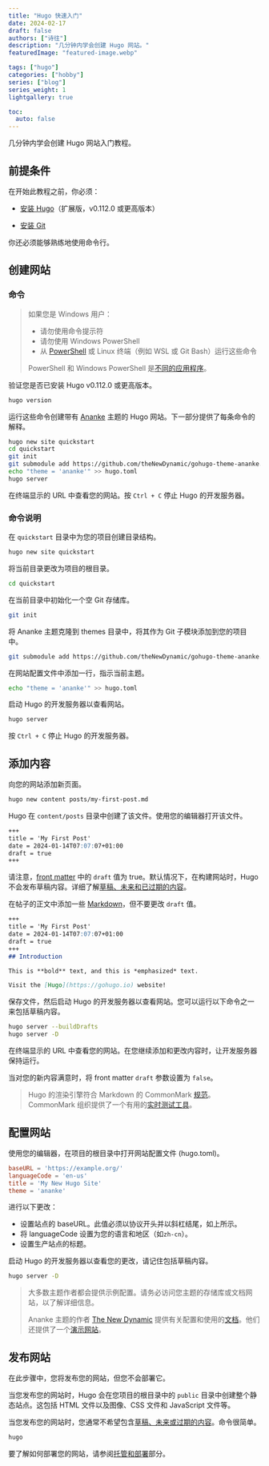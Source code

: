 ```yaml
---
title: "Hugo 快速入门"
date: 2024-02-17
draft: false
authors: ["诗往"]
description: "几分钟内学会创建 Hugo 网站。"
featuredImage: "featured-image.webp"

tags: ["hugo"]
categories: ["hobby"]
series: ["blog"]
series_weight: 1
lightgallery: true

toc:
  auto: false
---
```


几分钟内学会创建 Hugo 网站入门教程。

<!--more-->

## 前提条件

在开始此教程之前，你必须：

- [安装 Hugo](https://gohugo.io/installation/)（扩展版，v0.112.0 或更高版本）

- [安装 Git](https://gohugo.io/installation/)

你还必须能够熟练地使用命令行。

## 创建网站

### 命令

> 如果您是 Windows 用户：
> 
> - 请勿使用命令提示符
> - 请勿使用 Windows PowerShell
> - 从 [PowerShell](https://learn.microsoft.com/zh-cn/powershell/scripting/install/installing-powershell-on-windows) 或 Linux 终端（例如 WSL 或 Git Bash）运行这些命令
>
>PowerShell 和 Windows PowerShell 是[不同的应用程序](https://learn.microsoft.com/zh-cn/powershell/scripting/whats-new/differences-from-windows-powershell?view=powershell-7.3)。

验证您是否已安装 Hugo v0.112.0 或更高版本。

```bash
hugo version
```

运行这些命令创建带有 [Ananke](https://github.com/theNewDynamic/gohugo-theme-ananke) 主题的 Hugo 网站。下一部分提供了每条命令的解释。

```bash
hugo new site quickstart
cd quickstart
git init
git submodule add https://github.com/theNewDynamic/gohugo-theme-ananke.git themes/ananke
echo "theme = 'ananke'" >> hugo.toml
hugo server
```

在终端显示的 URL 中查看您的网站。按 `Ctrl + C` 停止 Hugo 的开发服务器。


### 命令说明

在 `quickstart` 目录中为您的项目创建目录结构。

```bash
hugo new site quickstart
```

将当前目录更改为项目的根目录。
```bash
cd quickstart
```

在当前目录中初始化一个空 Git 存储库。

```bash
git init
```

将 Ananke 主题克隆到 themes 目录中，将其作为 Git 子模块添加到您的项目中。

```bash
git submodule add https://github.com/theNewDynamic/gohugo-theme-ananke.git themes/ananke
```

在网站配置文件中添加一行，指示当前主题。

```bash
echo "theme = 'ananke'" >> hugo.toml
```

启动 Hugo 的开发服务器以查看网站。
```bash
hugo server
```

按 `Ctrl + C` 停止 Hugo 的开发服务器。

## 添加内容

向您的网站添加新页面。

```bash
hugo new content posts/my-first-post.md
```

Hugo 在 `content/posts` 目录中创建了该文件。使用您的编辑器打开该文件。

```markdown
+++
title = 'My First Post'
date = 2024-01-14T07:07:07+01:00
draft = true
+++
```

请注意，[front matter](https://gohugo.io/content-management/front-matter/) 中的 `draft` 值为 true。默认情况下，在构建网站时，Hugo 不会发布草稿内容。详细了解[草稿、未来和已过期的内容](https://gohugo.io/getting-started/usage/#draft-future-and-expired-content)。

在帖子的正文中添加一些 [Markdown](https://commonmark.org/help/)，但不要更改 `draft` 值。

```markdown
+++
title = 'My First Post'
date = 2024-01-14T07:07:07+01:00
draft = true
+++
## Introduction

This is **bold** text, and this is *emphasized* text.

Visit the [Hugo](https://gohugo.io) website!
```

保存文件，然后启动 Hugo 的开发服务器以查看网站。您可以运行以下命令之一来包括草稿内容。

```bash
hugo server --buildDrafts
hugo server -D
```

在终端显示的 URL 中查看您的网站。在您继续添加和更改内容时，让开发服务器保持运行。

当对您的新内容满意时，将 front matter `draft` 参数设置为 `false`。

> Hugo 的渲染引擎符合 Markdown 的 CommonMark [规范](https://spec.commonmark.org/)。CommonMark 组织提供了一个有用的[实时测试工具](https://spec.commonmark.org/dingus/)。

## 配置网站

使用您的编辑器，在项目的根目录中打开网站配置文件 (hugo.toml)。

```toml
baseURL = 'https://example.org/'
languageCode = 'en-us'
title = 'My New Hugo Site'
theme = 'ananke'
```

进行以下更改：

- 设置站点的 baseURL。此值必须以协议开头并以斜杠结尾，如上所示。
- 将 languageCode 设置为您的语言和地区（如`zh-cn`）。
- 设置生产站点的标题。

启动 Hugo 的开发服务器以查看您的更改，请记住包括草稿内容。

```bash
hugo server -D
```

> 大多数主题作者都会提供示例配置。请务必访问您主题的存储库或文档网站，以了解详细信息。
> 
> Ananke 主题的作者 [The New Dynamic](https://www.thenewdynamic.com/) 提供有关配置和使用的[文档](https://github.com/theNewDynamic/gohugo-theme-ananke#readme)。他们还提供了一个[演示网站](https://gohugo-ananke-theme-demo.netlify.app/)。

## 发布网站

在此步骤中，您将发布您的网站，但您不会部署它。

当您发布您的网站时，Hugo 会在您项目的根目录中的 `public` 目录中创建整个静态站点。这包括 HTML 文件以及图像、CSS 文件和 JavaScript 文件等。

当您发布您的网站时，您通常不希望包含[草稿、未来或过期的内容](https://gohugo.io/getting-started/usage/#draft-future-and-expired-content)。命令很简单。

```bash
hugo
```

要了解如何部署您的网站，请参阅[托管和部署](https://gohugo.io/hosting-and-deployment/)部分。













